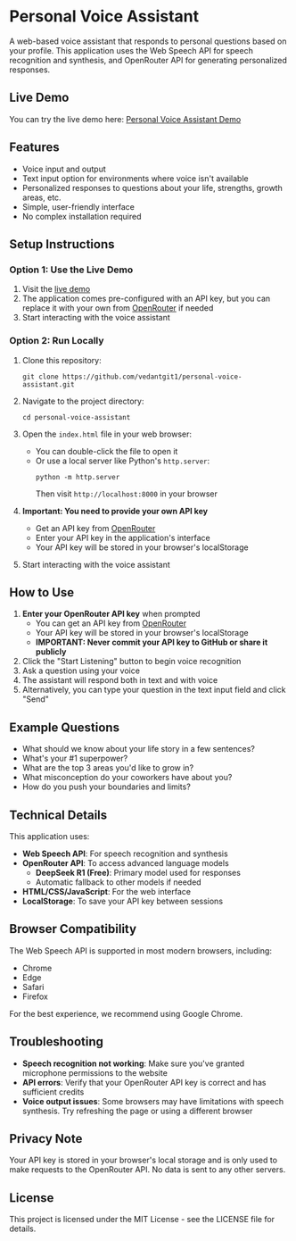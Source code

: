 # Personal Voice Assistant

A web-based voice assistant that responds to personal questions based on your profile. This application uses the Web Speech API for speech recognition and synthesis, and OpenRouter API for generating personalized responses.

## Live Demo

You can try the live demo here: [Personal Voice Assistant Demo](https://your-demo-url.com)

## Features

- Voice input and output
- Text input option for environments where voice isn't available
- Personalized responses to questions about your life, strengths, growth areas, etc.
- Simple, user-friendly interface
- No complex installation required

## Setup Instructions

### Option 1: Use the Live Demo

1. Visit the [live demo](https://your-demo-url.com)
2. The application comes pre-configured with an API key, but you can replace it with your own from [OpenRouter](https://openrouter.ai/) if needed
3. Start interacting with the voice assistant

### Option 2: Run Locally

1. Clone this repository:
   ```
   git clone https://github.com/vedantgit1/personal-voice-assistant.git
   ```

2. Navigate to the project directory:
   ```
   cd personal-voice-assistant
   ```

3. Open the `index.html` file in your web browser:
   - You can double-click the file to open it
   - Or use a local server like Python's `http.server`:
     ```
     python -m http.server
     ```
     Then visit `http://localhost:8000` in your browser

4. **Important: You need to provide your own API key**
   - Get an API key from [OpenRouter](https://openrouter.ai/)
   - Enter your API key in the application's interface
   - Your API key will be stored in your browser's localStorage

5. Start interacting with the voice assistant

## How to Use

1. **Enter your OpenRouter API key** when prompted
   - You can get an API key from [OpenRouter](https://openrouter.ai/)
   - Your API key will be stored in your browser's localStorage
   - **IMPORTANT: Never commit your API key to GitHub or share it publicly**
2. Click the "Start Listening" button to begin voice recognition
3. Ask a question using your voice
4. The assistant will respond both in text and with voice
5. Alternatively, you can type your question in the text input field and click "Send"

## Example Questions

- What should we know about your life story in a few sentences?
- What's your #1 superpower?
- What are the top 3 areas you'd like to grow in?
- What misconception do your coworkers have about you?
- How do you push your boundaries and limits?

## Technical Details

This application uses:

- **Web Speech API**: For speech recognition and synthesis
- **OpenRouter API**: To access advanced language models
  - **DeepSeek R1 (Free)**: Primary model used for responses
  - Automatic fallback to other models if needed
- **HTML/CSS/JavaScript**: For the web interface
- **LocalStorage**: To save your API key between sessions

## Browser Compatibility

The Web Speech API is supported in most modern browsers, including:
- Chrome
- Edge
- Safari
- Firefox

For the best experience, we recommend using Google Chrome.

## Troubleshooting

- **Speech recognition not working**: Make sure you've granted microphone permissions to the website
- **API errors**: Verify that your OpenRouter API key is correct and has sufficient credits
- **Voice output issues**: Some browsers may have limitations with speech synthesis. Try refreshing the page or using a different browser

## Privacy Note

Your API key is stored in your browser's local storage and is only used to make requests to the OpenRouter API. No data is sent to any other servers.

## License

This project is licensed under the MIT License - see the LICENSE file for details.